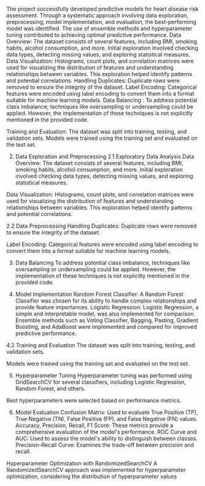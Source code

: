 The project successfully developed predictive models for heart disease risk assessment. Through a systematic approach involving data exploration, preprocessing, model implementation, and evaluation, the best-performing model was identified. The use of ensemble methods and hyperparameter tuning contributed to achieving optimal predictive performance.
Data Overview: The dataset consists of several features, including BMI, smoking habits, alcohol consumption, and more. Initial exploration involved checking data types, detecting missing values, and exploring statistical measures.
Data Visualization: Histograms, count plots, and correlation matrices were used for visualizing the distribution of features and understanding relationships between variables. This exploration helped identify patterns and potential correlations.
Handling Duplicates: Duplicate rows were removed to ensure the integrity of the dataset.
Label Encoding: Categorical features were encoded using label encoding to convert them into a format suitable for machine learning models.
Data Balancing : To address potential class imbalance, techniques like oversampling or undersampling could be applied. However, the implementation of these techniques is not explicitly mentioned in the provided code.

Training and Evaluation:
The dataset was split into training, testing, and validation sets.
Models were trained using the training set and evaluated on the test set.

2. Data Exploration and Preprocessing
2.1 Exploratory Data Analysis
Data Overview: The dataset consists of several features, including BMI, smoking habits, alcohol consumption, and more. Initial exploration involved checking data types, detecting missing values, and exploring statistical measures.

Data Visualization: Histograms, count plots, and correlation matrices were used for visualizing the distribution of features and understanding relationships between variables. This exploration helped identify patterns and potential correlations.

2.2 Data Preprocessing
Handling Duplicates: Duplicate rows were removed to ensure the integrity of the dataset.

Label Encoding: Categorical features were encoded using label encoding to convert them into a format suitable for machine learning models.

3. Data Balancing
To address potential class imbalance, techniques like oversampling or undersampling could be applied. However, the implementation of these techniques is not explicitly mentioned in the provided code.

4. Model Implementation
Random Forest Classifier: A Random Forest Classifier was chosen for its ability to handle complex relationships and provide feature importances.
Logistic Regression: Logistic Regression, a simple and interpretable model, was also implemented for comparison.
Ensemble methods such as Voting Classifier, Bagging, Pasting, Gradient Boosting, and AdaBoost were implemented and compared for improved predictive performance.

4.2 Training and Evaluation
The dataset was split into training, testing, and validation sets.

Models were trained using the training set and evaluated on the test set.

5. Hyperparameter Tuning
Hyperparameter tuning was performed using GridSearchCV for several classifiers, including Logistic Regression, Random Forest, and others.

Best hyperparameters were selected based on performance metrics.

6. Model Evaluation
Confusion Matrix: Used to evaluate True Positive (TP), True Negative (TN), False Positive (FP), and False Negative (FN) values.
Accuracy, Precision, Recall, F1 Score: These metrics provide a comprehensive evaluation of the model's performance.
ROC Curve and AUC: Used to assess the model's ability to distinguish between classes.
Precision-Recall Curve: Examines the trade-off between precision and recall.

Hyperparameter Optimization with RandomizedSearchCV
A RandomizedSearchCV approach was implemented for hyperparameter optimization, considering the distribution of hyperparameter values
